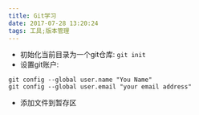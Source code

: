 ```yaml
---
title: Git学习
date: 2017-07-28 13:20:24
tags: 工具;版本管理
---
```


- 初始化当前目录为一个git仓库:  `git init`
- 设置git账户:
```git
git config --global user.name "You Name"
git config --global user.email "your email address"
```

- 添加文件到暂存区